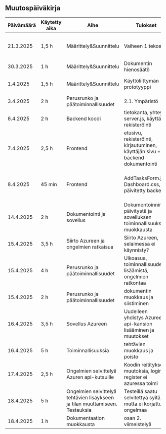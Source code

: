 ## Muutospäiväkirja

| Päivämäärä | Käytetty aika | Aihe | Tulokset | Seuraavaksi | Osallistujat |
|------------|--------------|--------|-------------|-------------------|--------------|
| 21.3.2025 | 1,5 h | Määrittely&Suunnittelu | Vaiheen 1 tekoa | Käyttöliittymän prototyyppi. Dokumenttin hienosäätö. | Mari, Noora |
| 30.3.2025 | 1 h | Määrittely&Suunnittelu | Dokumentin hienosäätö | Käyttöliittymän prototyyppi | Mari |
| 1.4.2025 | 1,5 h | Määrittely&Suunnittelu | Käyttöliittymän prototyyppi | Vaihe 2 aloitus | Noora kuva. Mari, tekstit | 
| 3.4.2025 | 2 h | Perusrunko ja päätoiminnallisuudet | 2.1. Ympäristö | 2.2. Backend | Mari ja Noora |
| 6.4.2025 | 2 h | Backend koodi| tietokanta, yhteys server.js, käyttäjän rekisteröinti | Backend dokumentaatio, frontend koodi | Noora, Mari | 
| 7.4.2025 | 2,5 h | Frontend | etusivu, rekisteröinti, kirjautuminen, käyttäjän sivu + backend dokumentointi | Ulkoasu, frontend dokumentointi | Noora ja Mari |
| 8.4.2025 | 45 min | Frontend | AddTasksForm.js, Dashboard.css, päivitetty backend | Dokumentin päivitys, sovelluksen ulkoasu, tehtävälista | Noora |
| 14.4.2025 | 2 h | Dokumentointi ja sovellus | Dokumentoinnin päivitystä ja sovelluksen toiminnallisuuksien muokkausta | Ulkoasu, Dokumentti loppuun | Mari |
| 15.4.2025 | 3,5 h | Siirto Azureen ja ongelmien ratkaisua | Siirto Azureen, selaimessa ei käynnisty? |  | Mari |
| 15.4.2025 | 4 h | Perusrunko ja päätoiminnallisuudet |  Ulkoasua, toiminnallisuuden lisäämistä, ongelmien ratkontaa | ongelmien selvitys ja valmiin koodin pushaaminen |Noora |
|15.4.2025 | 2 h | Perusrunko ja päätoiminnallisuudet | dokumentin muokkaus ja siistiminen | | Mari |
| 16.4.2025 | 3,5 h | Sovellus Azureen | Uudelleen yhdistys Azureen, api-kansion lisääminen ja muutokset | Azuren osoitteella kirjautuminen tai rekisteröinti ei onnistu?? | Mari |
| 16.4.2025 | 5 h | Toiminnallisuuksia | tehtävien muokkaus ja poisto |  | Noora | 
| 17.4.2025 | 2,5 h | Ongelmien selvittelyä Azuren api-kutsuille | Koodin reitityksen muutoksia, login / register ei azuressa toimi | | Mari | 
| 18.4.2025 | 5 h | Ongelmien selvittelyä tehtävien lisäykseen ja tilan muuttamiseen. Testauksia | Testeillä saatu selvitettyä syitä, mutta ei korjattua ongelmaa | | Noora |
| 18.4.2025 | 1 h | Dokumentaation muokkausta | osan 2. viimeistelyä | | Mari | 
